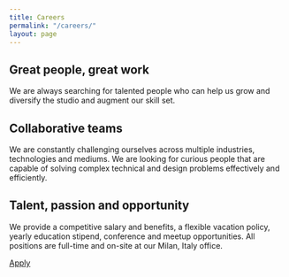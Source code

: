 ```yaml
---
title: Careers
permalink: "/careers/"
layout: page
---
```


## Great people, great work

We are always searching for talented people who can help us grow and diversify the studio and augment our skill set. 

## Collaborative teams

We are constantly challenging ourselves across multiple industries, technologies and mediums. We are looking for curious people that are capable of solving complex technical and design problems effectively and efficiently. 

## Talent, passion and opportunity

We provide a competitive salary and benefits, a flexible vacation policy, yearly education stipend, conference and meetup opportunities. All positions are full-time and on-site at our Milan, Italy office.

<p class="btn">
	<a href="#">Apply</a>
</p>